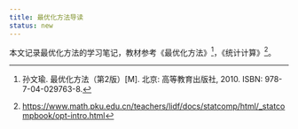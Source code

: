 ```yaml
---
title: 最优化方法导读
status: new
---
```


本文记录最优化方法的学习笔记，教材参考《最优化方法》[^book]，《统计计算》[^book2]。

[^book]: 孙文瑜. 最优化方法（第2版）[M]. 北京: 高等教育出版社, 2010. ISBN: 978-7-04-029763-8.
[^book2]: <https://www.math.pku.edu.cn/teachers/lidf/docs/statcomp/html/_statcompbook/opt-intro.html>
